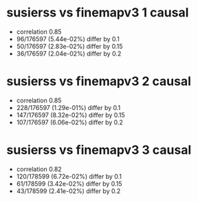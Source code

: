 # susierss vs finemapv3  1 causal

- correlation 0.85
- 96/176597 (5.44e-02%) differ by 0.1
- 50/176597 (2.83e-02%) differ by 0.15
- 36/176597 (2.04e-02%) differ by 0.2


# susierss vs finemapv3  2 causal

- correlation 0.85
- 228/176597 (1.29e-01%) differ by 0.1
- 147/176597 (8.32e-02%) differ by 0.15
- 107/176597 (6.06e-02%) differ by 0.2


# susierss vs finemapv3  3 causal

- correlation 0.82
- 120/178599 (6.72e-02%) differ by 0.1
- 61/178599 (3.42e-02%) differ by 0.15
- 43/178599 (2.41e-02%) differ by 0.2


